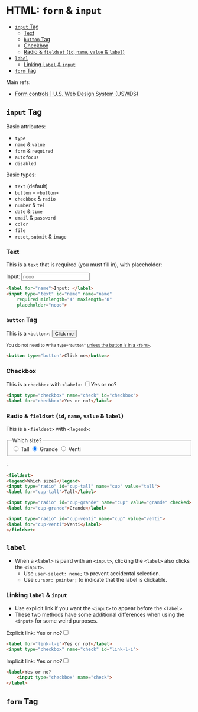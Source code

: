 # HTML: `form` & `input`

<!-- MarkdownTOC -->

- [`input` Tag](#input-tag)
	- [Text](#text)
	- [`button` Tag](#button-tag)
	- [Checkbox](#checkbox)
	- [Radio & `fieldset` \(`id`, `name`, `value` & `label`\)](#radio--fieldset-id-name-value--label)
- [`label`](#label)
	- [Linking `label` & `input`](#linking-label--input)
- [`form` Tag](#form-tag)

<!-- /MarkdownTOC -->

Main refs:

- [Form controls | U.S. Web Design System (USWDS)](https://designsystem.digital.gov/components/form-controls/)

## `input` Tag

Basic attributes:

- `type`
- `name` & `value`
- `form` & `required`
- `autofocus`
- `disabled`

Basic types:

- `text` (default)
- `button` = `<button>`
- `checkbox` & `radio`
- `number` & `tel`
- `date` & `time`
- `email` & `password`
- `color`
- `file`
- `reset`, `submit` & `image`

### Text

This is a `text` that is required (you must fill in), with placeholder:

<label for="name">Input: </label>
<input type="text" id="name" name="name"
	required minlength="4" maxlength="8"
	placeholder="nooo">

```html
<label for="name">Input: </label>
<input type="text" id="name" name="name"
	required minlength="4" maxlength="8"
	placeholder="nooo">
```

### `button` Tag

This is a `<button>`: <button type="button">Click me</button>

<small class="side-note">You do not need to write `type="button"` [unless the button is in a `<form>`](https://stackoverflow.com/questions/41904199/whats-the-point-of-button-type-button).</small>

```html
<button type="button">Click me</button>
```

### Checkbox

This is a `checkbox` with `<label>`: <input type="checkbox" name="check" id="check"><label for="check">Yes or no?</label>

```html
<input type="checkbox" name="check" id="checkbox">
<label for="checkbox">Yes or no?</label>
```

### Radio & `fieldset` (`id`, `name`, `value` & `label`)

This is a `<fieldset>` with `<legend>`: 

<fieldset>
<legend>Which size?</legend>
<input type="radio" id="cup-tall" name="cup" value="tall">
<label for="cup-tall">Tall</label>

<input type="radio" id="cup-grande" name="cup" value="grande" checked>
<label for="cup-grande">Grande</label>

<input type="radio" id="cup-venti" name="cup" value="venti">
<label for="cup-venti">Venti</label>
</fieldset>

\-

```html
<fieldset>
<legend>Which size?</legend>
<input type="radio" id="cup-tall" name="cup" value="tall">
<label for="cup-tall">Tall</label>

<input type="radio" id="cup-grande" name="cup" value="grande" checked>
<label for="cup-grande">Grande</label>

<input type="radio" id="cup-venti" name="cup" value="venti">
<label for="cup-venti">Venti</label>
</fieldset>
```

## `label`

- When a `<label>` is paird with an `<input>`, clicking the `<label>` also clicks the `<input>`.
	- Use `user-select: none;` to prevent accidental selection.
	- Use `cursor: pointer;` to indicate that the label is clickable.

### Linking `label` & `input`

- Use explicit link if you want the `<input>` to appear before the `<label>`.
- These two methods have some additional differences when using the `<input>` for some weird purposes.

Explicit link: <label for="link-l-i">Yes or no?</label><input type="checkbox" name="check" id="link-l-i">

```html
<label for="link-l-i">Yes or no?</label>
<input type="checkbox" name="check" id="link-l-i">
```

Implicit link: <label>Yes or no?<input type="checkbox" name="check"></label>

```html
<label>Yes or no?
	<input type="checkbox" name="check">
</label>
```

## `form` Tag


